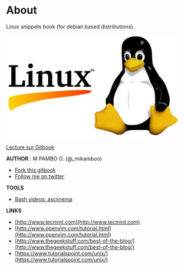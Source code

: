 # About

Linux snippets book \(for debian based distributions\).

![](.gitbook/assets/Linux-Logo.jpg)

[Lecture sur Gitbook](http://mikamboo.gitbooks.io/linux-snipets-book/content/)

**AUTHOR** : M PAMBO O. \(@\_mikamboo\)

* [Fork this gitbook](https://github.com/mikamboo/linux-snipets-book) 
* [Follow me on twitter](https://twitter.com/_mikamboo)

**TOOLS**

* [Bash videos: asciinema](https://asciinema.org/)

**LINKS**

* [http://www.tecmint.com](http://www.tecmint.com)
* [http://www.openvim.com/tutorial.html](http://www.openvim.com/tutorial.html)
* [http://www.thegeekstuff.com/best-of-the-blog/](http://www.thegeekstuff.com/best-of-the-blog/)
* [https://www.tutorialspoint.com/unix/](https://www.tutorialspoint.com/unix/)

